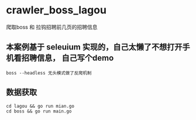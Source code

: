 # crawler_boss_lagou
爬取boss 和 拉钩招聘前几页的招聘信息

## 本案例基于 seleuium 实现的，自己太懒了不想打开手机看招聘信息， 自己写个demo
`boss --headless 无头模式做了反爬机制`


## 数据获取
```
cd lagou && go run mian.go
cd boss && go run main.go
```

